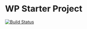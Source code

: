 # WP Starter Project

[![Build Status](https://travis-ci.org/nikosolihin/seabs.svg?branch=master)](https://travis-ci.org/nikosolihin/seabs)
